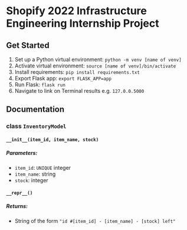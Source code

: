 # Shopify 2022 Infrastructure Engineering Internship Project

## Get Started

1. Set up a Python virtual environment: `python -m venv [name of venv]`
2. Activate virtual environment: `source [name of venv]/bin/activate`
3. Install requirements: `pip install requirements.txt`
4. Export Flask app: `export FLASK_APP=app`
5. Run Flask: `flask run`
6. Navigate to link on Terminal results e.g. `127.0.0.5000`

## Documentation

### class `InventoryModel`

#### `__init__(item_id, item_name, stock)`

##### Parameters:

* `item_id`: `UNIQUE` integer
* `item_name`: string
* `stock`: integer

#### `__repr__()`

##### Returns: 

* String of the form `"id #[item_id] - [item_name] - [stock] left"`






